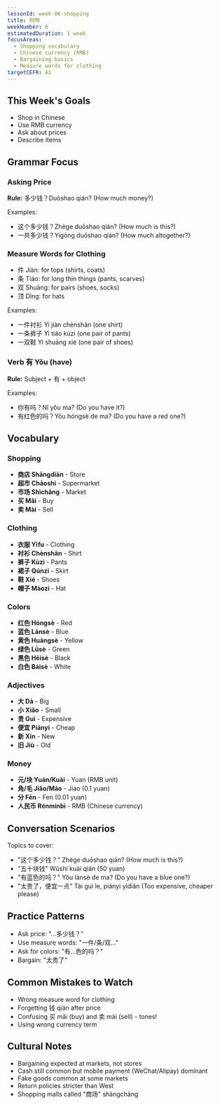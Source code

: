 ```yaml
---
lessonId: week-06-shopping
title: 购物
weekNumber: 6
estimatedDuration: 1 week
focusAreas:
  - Shopping vocabulary
  - Chinese currency (RMB)
  - Bargaining basics
  - Measure words for clothing
targetCEFR: A1
---
```


## This Week's Goals

- Shop in Chinese
- Use RMB currency
- Ask about prices
- Describe items

## Grammar Focus

### Asking Price

**Rule:** 多少钱？Duōshao qián? (How much money?)

Examples:
- 这个多少钱？Zhège duōshao qián? (How much is this?)
- 一共多少钱？Yígòng duōshao qián? (How much altogether?)

### Measure Words for Clothing

- 件 Jiàn: for tops (shirts, coats)
- 条 Tiáo: for long thin things (pants, scarves)
- 双 Shuāng: for pairs (shoes, socks)
- 顶 Dǐng: for hats

Examples:
- 一件衬衫 Yí jiàn chènshān (one shirt)
- 一条裤子 Yì tiáo kùzi (one pair of pants)
- 一双鞋 Yì shuāng xié (one pair of shoes)

### Verb 有 Yǒu (have)

**Rule:** Subject + 有 + object

Examples:
- 你有吗？Nǐ yǒu ma? (Do you have it?)
- 有红色的吗？Yǒu hóngsè de ma? (Do you have a red one?)

## Vocabulary

### Shopping
- **商店 Shāngdiàn** - Store
- **超市 Chāoshì** - Supermarket
- **市场 Shìchǎng** - Market
- **买 Mǎi** - Buy
- **卖 Mài** - Sell

### Clothing
- **衣服 Yīfu** - Clothing
- **衬衫 Chènshān** - Shirt
- **裤子 Kùzi** - Pants
- **裙子 Qúnzi** - Skirt
- **鞋 Xié** - Shoes
- **帽子 Màozi** - Hat

### Colors
- **红色 Hóngsè** - Red
- **蓝色 Lánsè** - Blue
- **黄色 Huángsè** - Yellow
- **绿色 Lǜsè** - Green
- **黑色 Hēisè** - Black
- **白色 Báisè** - White

### Adjectives
- **大 Dà** - Big
- **小 Xiǎo** - Small
- **贵 Guì** - Expensive
- **便宜 Piányi** - Cheap
- **新 Xīn** - New
- **旧 Jiù** - Old

### Money
- **元/块 Yuán/Kuài** - Yuan (RMB unit)
- **角/毛 Jiǎo/Máo** - Jiao (0.1 yuan)
- **分 Fēn** - Fen (0.01 yuan)
- **人民币 Rénmínbì** - RMB (Chinese currency)

## Conversation Scenarios

Topics to cover:
- "这个多少钱？" Zhège duōshao qián? (How much is this?)
- "五十块钱" Wǔshí kuài qián (50 yuan)
- "有蓝色的吗？" Yǒu lánsè de ma? (Do you have a blue one?)
- "太贵了，便宜一点" Tài guì le, piányi yìdiǎn (Too expensive, cheaper please)

## Practice Patterns

- Ask price: "...多少钱？"
- Use measure words: "一件/条/双..."
- Ask for colors: "有...色的吗？"
- Bargain: "太贵了"

## Common Mistakes to Watch

- Wrong measure word for clothing
- Forgetting 钱 qián after price
- Confusing 买 mǎi (buy) and 卖 mài (sell) - tones!
- Using wrong currency term

## Cultural Notes

- Bargaining expected at markets, not stores
- Cash still common but mobile payment (WeChat/Alipay) dominant
- Fake goods common at some markets
- Return policies stricter than West
- Shopping malls called "商场" shāngchǎng
